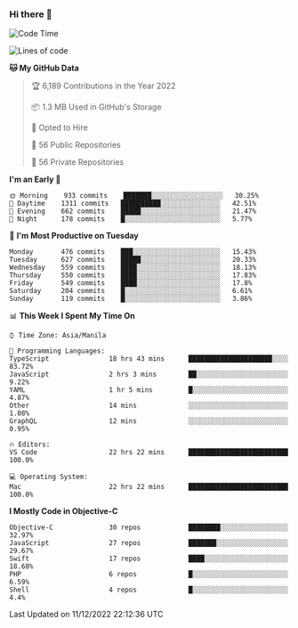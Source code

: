 ### Hi there 👋

<!--START_SECTION:waka-->
![Code Time](http://img.shields.io/badge/Code%20Time-3%2C468%20hrs%2034%20mins-blue)

![Lines of code](https://img.shields.io/badge/From%20Hello%20World%20I%27ve%20Written-2%20Million%20lines%20of%20code-blue)

**🐱 My GitHub Data** 

> 🏆 6,189 Contributions in the Year 2022
 > 
> 📦 1.3 MB Used in GitHub's Storage 
 > 
> 💼 Opted to Hire
 > 
> 📜 56 Public Repositories 
 > 
> 🔑 56 Private Repositories  
 > 
**I'm an Early 🐤** 

```text
🌞 Morning    933 commits    ███████░░░░░░░░░░░░░░░░░░   30.25% 
🌆 Daytime    1311 commits   ██████████░░░░░░░░░░░░░░░   42.51% 
🌃 Evening    662 commits    █████░░░░░░░░░░░░░░░░░░░░   21.47% 
🌙 Night      178 commits    █░░░░░░░░░░░░░░░░░░░░░░░░   5.77%

```
📅 **I'm Most Productive on Tuesday** 

```text
Monday       476 commits    ███░░░░░░░░░░░░░░░░░░░░░░   15.43% 
Tuesday      627 commits    █████░░░░░░░░░░░░░░░░░░░░   20.33% 
Wednesday    559 commits    ████░░░░░░░░░░░░░░░░░░░░░   18.13% 
Thursday     550 commits    ████░░░░░░░░░░░░░░░░░░░░░   17.83% 
Friday       549 commits    ████░░░░░░░░░░░░░░░░░░░░░   17.8% 
Saturday     204 commits    █░░░░░░░░░░░░░░░░░░░░░░░░   6.61% 
Sunday       119 commits    █░░░░░░░░░░░░░░░░░░░░░░░░   3.86%

```


📊 **This Week I Spent My Time On** 

```text
⌚︎ Time Zone: Asia/Manila

💬 Programming Languages: 
TypeScript               18 hrs 43 mins      █████████████████████░░░░   83.72% 
JavaScript               2 hrs 3 mins        ██░░░░░░░░░░░░░░░░░░░░░░░   9.22% 
YAML                     1 hr 5 mins         █░░░░░░░░░░░░░░░░░░░░░░░░   4.87% 
Other                    14 mins             ░░░░░░░░░░░░░░░░░░░░░░░░░   1.08% 
GraphQL                  12 mins             ░░░░░░░░░░░░░░░░░░░░░░░░░   0.95%

🔥 Editors: 
VS Code                  22 hrs 22 mins      █████████████████████████   100.0%

💻 Operating System: 
Mac                      22 hrs 22 mins      █████████████████████████   100.0%

```

**I Mostly Code in Objective-C** 

```text
Objective-C              30 repos            ████████░░░░░░░░░░░░░░░░░   32.97% 
JavaScript               27 repos            ███████░░░░░░░░░░░░░░░░░░   29.67% 
Swift                    17 repos            ████░░░░░░░░░░░░░░░░░░░░░   18.68% 
PHP                      6 repos             █░░░░░░░░░░░░░░░░░░░░░░░░   6.59% 
Shell                    4 repos             █░░░░░░░░░░░░░░░░░░░░░░░░   4.4%

```



 Last Updated on 11/12/2022 22:12:36 UTC
<!--END_SECTION:waka-->


<!--
**rad182/rad182** is a ✨ _special_ ✨ repository because its `README.md` (this file) appears on your GitHub profile.

Here are some ideas to get you started:

- 🔭 I’m currently working on ...
- 🌱 I’m currently learning ...
- 👯 I’m looking to collaborate on ...
- 🤔 I’m looking for help with ...
- 💬 Ask me about ...
- 📫 How to reach me: ...
- 😄 Pronouns: ...
- ⚡ Fun fact: ...
-->
